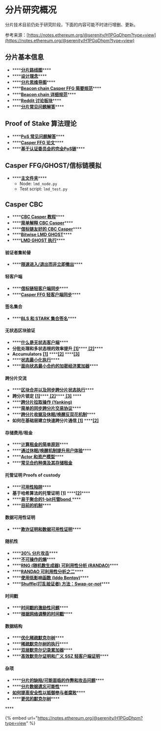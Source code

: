 # 分片研究概况

分片技术目前仍处于研究阶段，下面的内容可能不时进行增删、更新。

参考来源：[https://notes.ethereum.org/@serenity/H1PGqDhpm?type=view](https://notes.ethereum.org/@serenity/H1PGqDhpm?type=view)

## 分片基本信息

* \*\*\*\*[**分片路线图**](https://github.com/ethereum/wiki/wiki/Sharding-roadmap)\*\*\*\*
* \*\*\*\*[**设计理念**](https://notes.ethereum.org/9l707paQQEeI-GPzVK02lA)\*\*\*\*
* \*\*\*\*[**分片思维导图**](https://www.mindomo.com/zh/mindmap/sharding-d7cf8b6dee714d01a77388cb5d9d2a01)\*\*\*\*
* \*\*\*\*[**Beacon chain Casper FFG 简要规范**](https://ethresear.ch/t/beacon-chain-casper-ffg-rpj-mini-spec/2760)\*\*\*\*
* \*\*\*\*[**Beacon chain 详细规范**](https://github.com/ethereum/eth2.0-specs/tree/master/specs/core)\*\*\*\*
* \*\*\*\*[**Reddit 讨论板块**](https://ethresear.ch/c/sharding)\*\*\*\*
* \*\*\*\*[**分片常见问题解答**](https://github.com/ethereum/wiki/wiki/Sharding-FAQ)\*\*\*\*

## Proof of Stake 算法理论

* \*\*\*\*[**PoS 常见问题解答**](https://github.com/ethereum/wiki/wiki/Proof-of-Stake-FAQ)\*\*\*\*
* \*\*\*\*[**Casper FFG 论文**](https://arxiv.org/abs/1710.09437)\*\*\*\*
* \*\*\*\*[**基于认证委员会的完全PoS链**](https://ethresear.ch/t/attestation-committee-based-full-pos-chains/2259)\*\*\*\*

## Casper FFG/GHOST/信标链模拟

* \*\*\*\*[**主文件夹**](https://github.com/ethereum/research/tree/master/clock_disparity)\*\*\*\*
  * Node: `lmd_node.py`
  * Test script: `lmd_test.py`

## Casper CBC

* \*\*\*\*[**CBC Casper 教程**](https://vitalik.ca/general/2018/12/05/cbc_casper.html)\*\*\*\*
* \*\*\*\*[**简单解释 CBC Casper**](https://medium.com/@aditya.asgaonkar/casper-cbc-simplified-2370922f9aa6)\*\*\*\*
* \*\*\*\*[**信标链友好的 CBC Casper**](https://ethresear.ch/t/beacon-chain-friendly-cbc-casper/4710/2)\*\*\*\*
* \*\*\*\*[**Bitwise LMD GHOST**](https://ethresear.ch/t/bitwise-lmd-ghost/4749/5)\*\*\*\*
* \*\*\*\*[**LMD GHOST 执行**](https://ethresear.ch/t/comparing-lmd-ghost-implementations/4945/3)\*\*\*\*

#### 验证者集轮替 <a id="Validator-set-rotation"></a>

* \*\*\*\*[**限速进入/退出而非立即撤出**](https://ethresear.ch/t/rate-limiting-entry-exits-not-withdrawals/4942/)\*\*\*\*

#### 轻客户端 <a id="Light-clients"></a>

* \*\*\*\*[**信标链轻客户端同步**](https://notes.ethereum.org/Irbhsn63R0W6o-r0K9mBOA)\*\*\*\*
* \*\*\*\*[**Casper FFG 轻客户端同步**](https://github.com/ethereum/eth2.0-specs/blob/dev/specs/light_client/sync_protocol.md)\*\*\*\*

#### 签名集合 <a id="Signature-aggregation"></a>

* \*\*\*\*[**BLS 和 STARK 集合签名**](https://ethresear.ch/t/pragmatic-signature-aggregation-with-bls/2105)\*\*\*\*

#### 无状态区块验证 <a id="Stateless-block-verification"></a>

* \*\*\*\*[**什么是无状态客户端**](%20https://ethresear.ch/t/the-stateless-client-concept/172)\*\*\*\*
* **分批处理和多状态根的效率提升**[ **\[1\]**](%20https://ethresear.ch/t/detailed-analysis-of-stateless-client-witness-size-and-gains-from-batching-and-multi-state-roots/862/9)\*\*\*\*[ **\[2\]**](https://ethresear.ch/t/multi-tries-vs-partial-statelessness/391)\*\*\*\*
* **Accumulators** [**\[1\]**](https://ethresear.ch/t/history-state-and-asynchronous-accumulators-in-the-stateless-model/287) ****[**\[2\]**](%20https://ethresear.ch/t/batching-and-cyclic-partitioning-of-logs/536) ****[**\[3\]**](https://ethresear.ch/t/double-batched-merkle-log-accumulator/571)
* \*\*\*\*[**状态最小化执行**](https://ethresear.ch/t/state-minimised-executions/748)\*\*\*\*
* \*\*\*\*[**面向状态最小合约的加密经济累加器**](%20https://ethresear.ch/t/a-cryptoeconomic-accumulator-for-state-minimised-contracts/385)\*\*\*\*

#### 跨分片交流 <a id="Cross-shard-communication"></a>

* \*\*\*\*[**区块合并以及同步跨分片状态执行**](https://ethresear.ch/t/merge-blocks-and-synchronous-cross-shard-state-execution/1240)\*\*\*\*
* **跨分片锁定** [**\[1\]**](https://ethresear.ch/t/cross-shard-locking-scheme-1/1269)\*\*\*\*[ **\[2\]**](https://ethresear.ch/t/cross-shard-locking-resolving-deadlock/1275)\*\*\*\*[ **\[3\]**](https://ethresear.ch/t/sharded-byzantine-atomic-commit/1285) ****
* \*\*\*\*[**跨分片拉取操作 \(Yanking\)**](https://ethresear.ch/t/cross-shard-contract-yanking/1450)
* \*\*\*\*[**简单的同步跨分片交易协议**](https://ethresear.ch/t/simple-synchronous-cross-shard-transaction-protocol/3097)\*\*\*\*
* \*\*\*\*[**跨分片收据及休眠/唤醒反双花机制**](%20https://ethresear.ch/t/cross-shard-receipt-and-hibernation-waking-anti-double-spending/4748)\*\*\*\*
* **如何在基础层建立快速跨分片通信**[ **\[1\]**](https://ethresear.ch/t/a-layer-2-computing-model-using-optimistic-state-roots/4481) ****[**\[2\]**](https://ethresear.ch/t/fast-cross-shard-transfers-via-optimistic-receipt-roots/5337) 

#### 存储费用/租金 <a id="Storage-maintenace-fees--Rent"></a>

* \*\*\*\*[**计算租金的简单原则**](https://ethresear.ch/t/a-simple-and-principled-way-to-compute-rent-fees/1455)\*\*\*\*
* \*\*\*\*[**通过休眠/唤醒机制提升用户体验**](https://ethresear.ch/t/improving-the-ux-of-rent-with-a-sleeping-waking-mechanism/1480)\*\*\*\*
* \*\*\*\*[**Actor 和资产模型**](%20https://ethresear.ch/t/ethereum-2-0-data-model-actors-and-assets/4117)\*\*\*\*
* \*\*\*\*[**常见合约种类及其存储租金**](https://ethresear.ch/t/common-classes-of-contracts-and-how-they-would-handle-ongoing-storage-maintenance-fees-rent/4441)

#### 托管证明 P**roofs of custody** <a id="Proofs-of-custody"></a>

* \*\*\*\*[**可用性陷阱**](https://ethresear.ch/t/proposer-withholding-and-collation-availability-traps/1294)\*\*\*\*
* **基于哈希算法的托管证明** [**\[1\]**](https://ethresear.ch/t/extending-skin-in-the-game-of-notarization-with-proofs-of-custody/1639) ****[**\[2\]**](%20https://ethresear.ch/t/bitwise-xor-custody-scheme/5139)\*\*\*\*
* \*\*\*\*[**易于聚合的1-bit托管bond** ](https://ethresear.ch/t/1-bit-aggregation-friendly-custody-bonds/2236)\*\*\*\*
* \*\*\*\*[**目前的机制**](https://github.com/ethereum/eth2.0-specs/blob/dev/specs/core/1_custody-game.md)\*\*\*\*

#### 数据可用性证明 <a id="Data-availability-proofs"></a>

* \*\*\*\*[**欺诈证明和数据可用性证明**](%20https://arxiv.org/abs/1809.09044)\*\*\*\*

#### 随机性 <a id="Randomness"></a>

* \*\*\*\*[**30% 分片攻击**](https://ethresear.ch/t/30-sharding-attack/1340)\*\*\*\*
* \*\*\*\*[**不可操作的熵**](%20https://ethresear.ch/t/an-impractical-idea-for-unmanipulable-entropy/1355)\*\*\*\*
* \*\*\*\*[**RNG \(随机数生成器\) 可利用性分析 \(RANDAO\)**](https://ethresear.ch/t/rng-exploitability-analysis-assuming-pure-randao-based-main-chain/1825)\*\*\*\*
* \*\*\*\*[**RANDAO 可利用性分析之二**](https://ethresear.ch/t/randao-beacon-exploitability-analysis-round-2/1980)\*\*\*\*
* \*\*\*\*[**使用低影响函数 \(Iddo Bentov\)**](%20https://arxiv.org/pdf/1406.5694.pdf)\*\*\*\*
* \*\*\*\*[**Shuffle\(打乱验证者\) 方法：Swap-or-not**](https://github.com/ethereum/eth2.0-specs/issues/563)\*\*\*\*

#### 时间戳 <a id="Timestamps"></a>

* \*\*\*\*[**时间戳的激励性问题**](https://ethresear.ch/t/highlighting-a-problem-stability-of-the-equilibrium-of-minimum-timestamp-enforcement/2257)\*\*\*\*
* \*\*\*\*[**根据网络调整的时间戳**](https://ethresear.ch/t/network-adjusted-timestamps/4187)\*\*\*\*

#### 数据结构 <a id="Data-structures"></a>

* \*\*\*\*[**优化稀疏默克尔树**](https://ethresear.ch/t/optimizing-sparse-merkle-trees/3751)\*\*\*\*
* \*\*\*\*[**稀疏默克尔树的执行**](https://github.com/ethereum/research/tree/master/trie_research/bintrie2)\*\*\*\*
* \*\*\*\*[**双层默克尔记录累加器**](https://ethresear.ch/t/double-batched-merkle-log-accumulator/571)\*\*\*\*
* \*\*\*\*[**高效默克尔证明和广义 SSZ 轻客户端证明**](https://github.com/ethereum/eth2.0-specs/blob/dev/specs/light_client/merkle_proofs.md)\*\*\*\*

#### 杂项 <a id="Miscellaneous"></a>

* \*\*\*\*[**分片的缺陷/可能面临的作弊和攻击问题**](http://notes.ethereum.org/MwNgJgpgHFbAtAQwKwQvALNA7PW2p4AzAYwCYAjARgrGxIE4jgg=)\*\*\*\*
* \*\*\*\*[**分片数据遗忘可能性**](https://ethresear.ch/t/sharding-and-data-forgetfulness/61)\*\*\*\*
* [**如何提高安全性以抵御参与者腐败**](https://ethresear.ch/t/shard-security-in-the-bribing-model/1366)\*\*\*\*
* \*\*\*\*[**更优的默克尔树**](%20https://ethresear.ch/t/data-availability-proof-friendly-state-tree-transitions/1453/6)\*\*\*\*

\*\*\*\*

{% embed url="https://notes.ethereum.org/@serenity/H1PGqDhpm?type=view" %}



